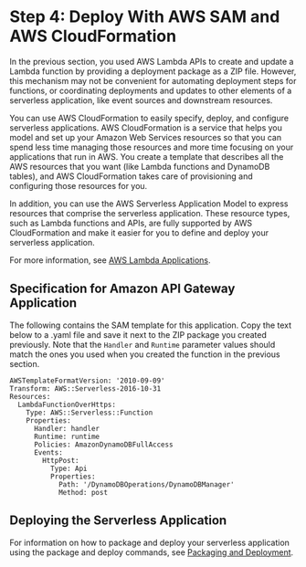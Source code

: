 # Step 4: Deploy With AWS SAM and AWS CloudFormation<a name="with-api-example-use-app-spec"></a>

In the previous section, you used AWS Lambda APIs to create and update a Lambda function by providing a deployment package as a ZIP file\. However, this mechanism may not be convenient for automating deployment steps for functions, or coordinating deployments and updates to other elements of a serverless application, like event sources and downstream resources\.

You can use AWS CloudFormation to easily specify, deploy, and configure serverless applications\. AWS CloudFormation is a service that helps you model and set up your Amazon Web Services resources so that you can spend less time managing those resources and more time focusing on your applications that run in AWS\. You create a template that describes all the AWS resources that you want \(like Lambda functions and DynamoDB tables\), and AWS CloudFormation takes care of provisioning and configuring those resources for you\.

In addition, you can use the AWS Serverless Application Model to express resources that comprise the serverless application\. These resource types, such as Lambda functions and APIs, are fully supported by AWS CloudFormation and make it easier for you to define and deploy your serverless application\.

For more information, see [AWS Lambda Applications](deploying-lambda-apps.md)\.

## Specification for Amazon API Gateway Application<a name="api-tutorial-spec"></a>

The following contains the SAM template for this application\. Copy the text below to a \.yaml file and save it next to the ZIP package you created previously\. Note that the `Handler` and `Runtime` parameter values should match the ones you used when you created the function in the previous section\. 

```
AWSTemplateFormatVersion: '2010-09-09'
Transform: AWS::Serverless-2016-10-31
Resources:
  LambdaFunctionOverHttps:
    Type: AWS::Serverless::Function
    Properties:
      Handler: handler
      Runtime: runtime
      Policies: AmazonDynamoDBFullAccess
      Events:
        HttpPost:
          Type: Api
          Properties:
            Path: '/DynamoDBOperations/DynamoDBManager'
            Method: post
```

## Deploying the Serverless Application<a name="with-api-example-use-app-spec-deploy1"></a>

For information on how to package and deploy your serverless application using the package and deploy commands, see [Packaging and Deployment](serverless-deploy-wt.md#serverless-deploy)\.